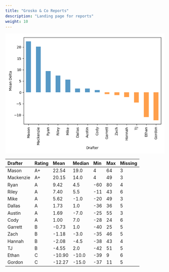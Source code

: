 ```yaml
---
title: "Grosko & Co Reports"
description: "Landing page for reports"
weight: 10
---
```


![summary_drafter_scores](draft_reports/images/cd0403cf-2d95-4852-a494-fad9a99e0b71.png)

<table  class="dataframe">
  <thead>
    <tr style="text-align: left;">
      <th>Drafter</th>
      <th>Rating</th>
      <th>Mean</th>
      <th>Median</th>
      <th>Min</th>
      <th>Max</th>
      <th>Missing</th>
    </tr>
  </thead>
  <tbody>
    <tr>
      <td>Mason</td>
      <td>A+</td>
      <td>22.54</td>
      <td>19.0</td>
      <td>4</td>
      <td>64</td>
      <td>3</td>
    </tr>
    <tr>
      <td>Mackenzie</td>
      <td>A+</td>
      <td>20.15</td>
      <td>14.0</td>
      <td>4</td>
      <td>49</td>
      <td>3</td>
    </tr>
    <tr>
      <td>Ryan</td>
      <td>A</td>
      <td>9.42</td>
      <td>4.5</td>
      <td>-60</td>
      <td>80</td>
      <td>4</td>
    </tr>
    <tr>
      <td>Riley</td>
      <td>A</td>
      <td>7.40</td>
      <td>5.5</td>
      <td>-11</td>
      <td>43</td>
      <td>6</td>
    </tr>
    <tr>
      <td>Mike</td>
      <td>A</td>
      <td>5.62</td>
      <td>-1.0</td>
      <td>-20</td>
      <td>49</td>
      <td>3</td>
    </tr>
    <tr>
      <td>Dallas</td>
      <td>A</td>
      <td>1.73</td>
      <td>1.0</td>
      <td>-36</td>
      <td>36</td>
      <td>5</td>
    </tr>
    <tr>
      <td>Austin</td>
      <td>A</td>
      <td>1.69</td>
      <td>-7.0</td>
      <td>-25</td>
      <td>55</td>
      <td>3</td>
    </tr>
    <tr>
      <td>Cody</td>
      <td>A</td>
      <td>1.00</td>
      <td>7.0</td>
      <td>-28</td>
      <td>24</td>
      <td>6</td>
    </tr>
    <tr>
      <td>Garrett</td>
      <td>B</td>
      <td>-0.73</td>
      <td>1.0</td>
      <td>-40</td>
      <td>25</td>
      <td>5</td>
    </tr>
    <tr>
      <td>Zach</td>
      <td>B</td>
      <td>-1.18</td>
      <td>-3.0</td>
      <td>-35</td>
      <td>46</td>
      <td>5</td>
    </tr>
    <tr>
      <td>Hannah</td>
      <td>B</td>
      <td>-2.08</td>
      <td>-4.5</td>
      <td>-38</td>
      <td>43</td>
      <td>4</td>
    </tr>
    <tr>
      <td>TJ</td>
      <td>B</td>
      <td>-4.55</td>
      <td>2.0</td>
      <td>-42</td>
      <td>51</td>
      <td>5</td>
    </tr>
    <tr>
      <td>Ethan</td>
      <td>C</td>
      <td>-10.90</td>
      <td>-10.0</td>
      <td>-39</td>
      <td>9</td>
      <td>6</td>
    </tr>
    <tr>
      <td>Gordon</td>
      <td>C</td>
      <td>-12.27</td>
      <td>-15.0</td>
      <td>-37</td>
      <td>11</td>
      <td>5</td>
    </tr>
  </tbody>
</table>